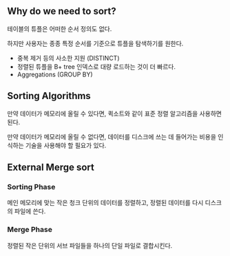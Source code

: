 ## Why do we need to sort?

테이블의 튜플은 어떠한 순서 정의도 없다.

하지만 사용자는 종종 특정 순서를 기준으로 튜플을 탐색하기를 원한다.
* 중복 제거 등의 사소한 지원 (DISTINCT)
* 정렬된 튜플을 B+ tree 인덱스로 대량 로드하는 것이 더 빠르다.
* Aggregations (GROUP BY)

## Sorting Algorithms

만약 데이터가 메모리에 올릴 수 있다면, 퀵소트와 같이 표준 정렬 알고리즘을 사용하면 된다.

만약 데이터가 메모리에 올릴 수 없다면, 데이터를 디스크에 쓰는 데 들어가는 비용을 인식하는 기술을 사용해야 할 필요가 있다.

## External Merge sort

### Sorting Phase

메인 메모리에 맞는 작은 청크 단위의 데이터를 정렬하고, 정렬된 데이터를 다시 디스크의 파일에 쓴다.

### Merge Phase

정렬된 작은 단위의 서브 파일들을 하나의 단일 파일로 결합시킨다.
